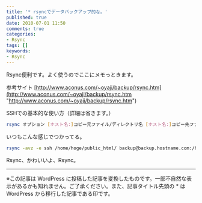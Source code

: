 ```yaml
---
title: '* rsyncでデータバックアップ的な。'
published: true
date: 2010-07-01 11:50
comments: true
categories:
- Rsync
tags: []
keywords:
- Rsync
---
```

Rsync便利です。よく使うのでここにメモっときます。

参考サイト
[http://www.aconus.com/~oyaji/backup/rsync.htm](http://www.aconus.com/~oyaji/backup/rsync.htm "http://www.aconus.com/~oyaji/backup/rsync.htm")

SSHでの基本的な使い方（詳細は省きます。）
```sh
rsync オプション [ホスト名:]コピー元ファイル/ディレクトリ名 [ホスト名:]コピー先ファイル/ディレクトリ名
```

いつもこんな感じでつかってる。
```sh
rsync -avz -e ssh /home/hoge/public_html/ backup@backup.hostname.com:/home/hoge/public_html/
```

Rsync、かわいいよ、Rsync。

---
※この記事は WordPress に投稿した記事を変換したものです。一部不自然な表示があるかも知れません。ご了承ください。また、記事タイトル先頭の * は WordPress から移行した記事である印です。
